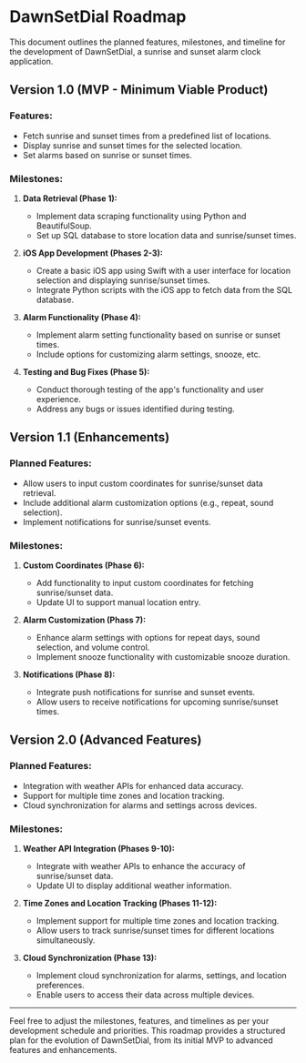 # DawnSetDial Roadmap

This document outlines the planned features, milestones, and timeline for the development of DawnSetDial, a sunrise and sunset alarm clock application.

## Version 1.0 (MVP - Minimum Viable Product)

### Features:
- Fetch sunrise and sunset times from a predefined list of locations.
- Display sunrise and sunset times for the selected location.
- Set alarms based on sunrise or sunset times.

### Milestones:
1. **Data Retrieval (Phase 1):**
   - Implement data scraping functionality using Python and BeautifulSoup.
   - Set up SQL database to store location data and sunrise/sunset times.

2. **iOS App Development (Phases 2-3):**
   - Create a basic iOS app using Swift with a user interface for location selection and displaying sunrise/sunset times.
   - Integrate Python scripts with the iOS app to fetch data from the SQL database.

3. **Alarm Functionality (Phase 4):**
   - Implement alarm setting functionality based on sunrise or sunset times.
   - Include options for customizing alarm settings, snooze, etc.

4. **Testing and Bug Fixes (Phase 5):**
   - Conduct thorough testing of the app's functionality and user experience.
   - Address any bugs or issues identified during testing.

## Version 1.1 (Enhancements)

### Planned Features:
- Allow users to input custom coordinates for sunrise/sunset data retrieval.
- Include additional alarm customization options (e.g., repeat, sound selection).
- Implement notifications for sunrise/sunset events.

### Milestones:
1. **Custom Coordinates (Phase 6):**
   - Add functionality to input custom coordinates for fetching sunrise/sunset data.
   - Update UI to support manual location entry.

2. **Alarm Customization (Phass 7):**
   - Enhance alarm settings with options for repeat days, sound selection, and volume control.
   - Implement snooze functionality with customizable snooze duration.

3. **Notifications (Phase 8):**
   - Integrate push notifications for sunrise and sunset events.
   - Allow users to receive notifications for upcoming sunrise/sunset times.

## Version 2.0 (Advanced Features)

### Planned Features:
- Integration with weather APIs for enhanced data accuracy.
- Support for multiple time zones and location tracking.
- Cloud synchronization for alarms and settings across devices.

### Milestones:
1. **Weather API Integration (Phases 9-10):**
   - Integrate with weather APIs to enhance the accuracy of sunrise/sunset data.
   - Update UI to display additional weather information.

2. **Time Zones and Location Tracking (Phases 11-12):**
   - Implement support for multiple time zones and location tracking.
   - Allow users to track sunrise/sunset times for different locations simultaneously.

3. **Cloud Synchronization (Phase 13):**
   - Implement cloud synchronization for alarms, settings, and location preferences.
   - Enable users to access their data across multiple devices.

---

Feel free to adjust the milestones, features, and timelines as per your development schedule and priorities. This roadmap provides a structured plan for the evolution of DawnSetDial, from its initial MVP to advanced features and enhancements.